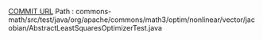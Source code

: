 [COMMIT URL](https://github.com/apache/commons-math/commit/250cf6e3669ee3c0cfda5d20761fb1324f594df0)
Path : commons-math/src/test/java/org/apache/commons/math3/optim/nonlinear/vector/jacobian/AbstractLeastSquaresOptimizerTest.java